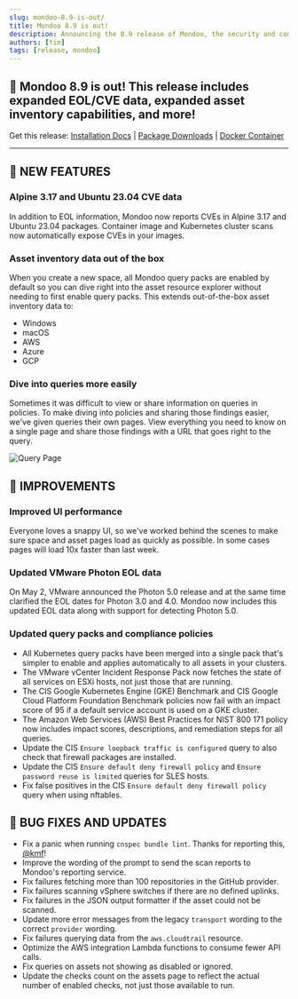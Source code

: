 ```yaml
---
slug: mondoo-8.9-is-out/
title: Mondoo 8.9 is out!
description: Announcing the 8.9 release of Mondoo, the security and compliance platform that prioritizes risks that matter most in your infrastructure.
authors: [tim]
tags: [release, mondoo]
---
```


## 🥳 Mondoo 8.9 is out! This release includes expanded EOL/CVE data, expanded asset inventory capabilities, and more!

Get this release: [Installation Docs](/cnspec/) | [Package Downloads](https://releases.mondoo.com/cnspec/) | [Docker Container](https://hub.docker.com/r/mondoo/cnspec)

---

## 🎉 NEW FEATURES

### Alpine 3.17 and Ubuntu 23.04 CVE data

In addition to EOL information, Mondoo now reports CVEs in Alpine 3.17 and Ubuntu 23.04 packages. Container image and Kubernetes cluster scans now automatically expose CVEs in your images.

### Asset inventory data out of the box

When you create a new space, all Mondoo query packs are enabled by default so you can dive right into the asset resource explorer without needing to first enable query packs. This extends out-of-the-box asset inventory data to:

- Windows
- macOS
- AWS
- Azure
- GCP

### Dive into queries more easily

Sometimes it was difficult to view or share information on queries in policies. To make diving into policies and sharing those findings easier, we've given queries their own pages. View everything you need to know on a single page and share those findings with a URL that goes right to the query.

![Query Page](/img/releases/2023-05-09-mondoo-8.9-is-out/query_page.png)

## 🧹 IMPROVEMENTS

### Improved UI performance

Everyone loves a snappy UI, so we've worked behind the scenes to make sure space and asset pages load as quickly as possible. In some cases pages will load 10x faster than last week.

### Updated VMware Photon EOL data

On May 2, VMware announced the Photon 5.0 release and at the same time clarified the EOL dates for Photon 3.0 and 4.0. Mondoo now includes this updated EOL data along with support for detecting Photon 5.0.

### Updated query packs and compliance policies

- All Kubernetes query packs have been merged into a single pack that's simpler to enable and applies automatically to all assets in your clusters.
- The VMware vCenter Incident Response Pack now fetches the state of all services on ESXi hosts, not just those that are running.
- The CIS Google Kubernetes Engine (GKE) Benchmark and CIS Google Cloud Platform Foundation Benchmark policies now fail with an impact score of 95 if a default service account is used on a GKE cluster.
- The Amazon Web Services (AWS) Best Practices for NIST 800 171 policy now includes impact scores, descriptions, and remediation steps for all queries.
- Update the CIS `Ensure loopback traffic is configured` query to also check that firewall packages are installed.
- Update the CIS `Ensure default deny firewall policy` and `Ensure password reuse is limited` queries for SLES hosts.
- Fix false positives in the CIS `Ensure default deny firewall policy` query when using nftables.

## 🐛 BUG FIXES AND UPDATES

- Fix a panic when running `cnspec bundle lint`. Thanks for reporting this, [@kmf](https://github.com/kmf)!
- Improve the wording of the prompt to send the scan reports to Mondoo's reporting service.
- Fix failures fetching more than 100 repositories in the GitHub provider.
- Fix failures scanning vSphere switches if there are no defined uplinks.
- Fix failures in the JSON output formatter if the asset could not be scanned.
- Update more error messages from the legacy `transport` wording to the correct `provider` wording.
- Fix failures querying data from the `aws.cloudtrail` resource.
- Optimize the AWS integration Lambda functions to consume fewer API calls.
- Fix queries on assets not showing as disabled or ignored.
- Update the checks count on the assets page to reflect the actual number of enabled checks, not just those available to run.

